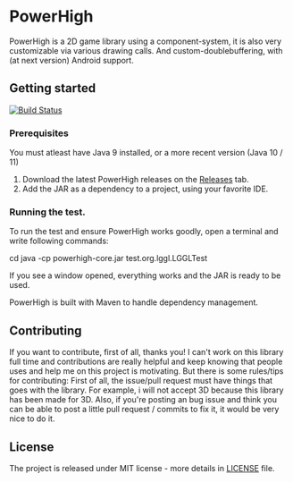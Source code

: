 # PowerHigh
PowerHigh is a 2D game library using a component-system, it is also very customizable via various drawing calls. And custom-doublebuffering, with (at next version) Android support.

## Getting started

[![Build Status](https://travis-ci.org/zenith391/LGGL.svg)](https://travis-ci.org/zenith391/PowerHigh)

### Prerequisites
You must atleast have Java 9 installed, or a more recent version (Java 10 / 11)
1. Download the latest PowerHigh releases on the [Releases](https://github.com/zenith391/PowerHigh/releases) tab.
2. Add the JAR as a dependency to a project, using your favorite IDE.

### Running the test.
To run the test and ensure PowerHigh works goodly,
open a terminal and write following commands:

cd <directory where you installed PowerHigh>
java -cp powerhigh-core.jar test.org.lggl.LGGLTest
  
If you see a window opened, everything works and the JAR is ready to be used.

PowerHigh is built with Maven to handle dependency management.

## Contributing

If you want to contribute, first of all, thanks you! I can't work on this library full time and contributions
are really helpful and keep knowing that people uses and help me on this project is motivating.
But there is some rules/tips for contributing:
First of all, the issue/pull request must have things that goes with the library. For example, i will not accept 3D because
this library has been made for 3D.
Also, if you're posting an bug issue and think you can be able to post a little pull request / commits to fix it, it would be very nice to do it.

## License
The project is released under MIT license - more details in [LICENSE](https://github.com/zenith391/PowerHigh/LICENSE) file.

